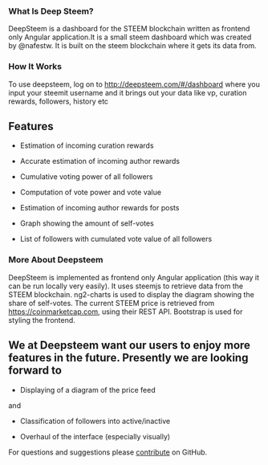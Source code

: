 ### What Is Deep Steem?

DeepSteem is a dashboard for the STEEM blockchain written as frontend only Angular application.It is a small steem dashboard which was created by @nafestw. It is built on the steem blockchain where it gets its data from. 


### How It Works 

To use deepsteem, log on to http://deepsteem.com/#/dashboard where you input your steemit username and it brings out your data like vp, curation rewards, followers, history etc



## Features 

* Estimation of incoming curation rewards

* Accurate estimation of incoming author rewards

* Cumulative voting power of all followers

* Computation of vote power and vote value

* Estimation of incoming author rewards for posts

* Graph showing the amount of self-votes

* List of followers with cumulated vote value of all 
 followers




### More About Deepsteem

DeepSteem is implemented as frontend only Angular application (this way it can be run locally very easily). It uses steemjs to retrieve data from the STEEM blockchain. ng2-charts is used to display the diagram showing the share of self-votes. The current STEEM price is retrieved from https://coinmarketcap.com, using their REST API. Bootstrap is used for styling the frontend.



## We at Deepsteem want our users to enjoy more features in the future. Presently we are looking forward to 




* Displaying of a diagram of the price feed

and 

* Classification of followers into active/inactive

* Overhaul of the interface (especially visually)



For questions and suggestions please [contribute](https://github.com/nafest/deepsteem) on GitHub.
